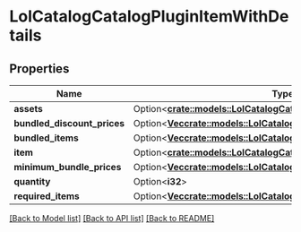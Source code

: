 # LolCatalogCatalogPluginItemWithDetails

## Properties

Name | Type | Description | Notes
------------ | ------------- | ------------- | -------------
**assets** | Option<[**crate::models::LolCatalogCatalogPluginItemAssets**](LolCatalogCatalogPluginItemAssets.md)> |  | [optional]
**bundled_discount_prices** | Option<[**Vec<crate::models::LolCatalogCatalogPluginPrice>**](LolCatalogCatalogPluginPrice.md)> |  | [optional]
**bundled_items** | Option<[**Vec<crate::models::LolCatalogCatalogPluginItemWithDetails>**](LolCatalogCatalogPluginItemWithDetails.md)> |  | [optional]
**item** | Option<[**crate::models::LolCatalogCatalogPluginItem**](LolCatalogCatalogPluginItem.md)> |  | [optional]
**minimum_bundle_prices** | Option<[**Vec<crate::models::LolCatalogCatalogPluginPrice>**](LolCatalogCatalogPluginPrice.md)> |  | [optional]
**quantity** | Option<**i32**> |  | [optional]
**required_items** | Option<[**Vec<crate::models::LolCatalogCatalogPluginItemWithDetails>**](LolCatalogCatalogPluginItemWithDetails.md)> |  | [optional]

[[Back to Model list]](../README.md#documentation-for-models) [[Back to API list]](../README.md#documentation-for-api-endpoints) [[Back to README]](../README.md)


